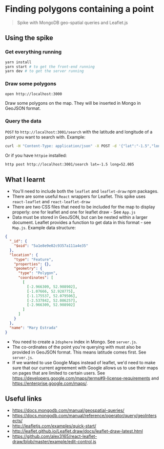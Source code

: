 # Finding polygons containing a point

> Spike with MongoDB geo-spatial queries and Leaflet.js

## Using the spike

### Get everything running

```sh
yarn install
yarn start # to get the front-end running
yarn dev # to get the server running
```

### Draw some polygons

```sh
open http://localhost:3000
```

Draw some polygons on the map. They will be inserted in Mongo in GeoJSON format.

### Query the data

`POST` to `http://localhost:3001/search` with the latitude and longitude of a point you want to search with. Example:

```sh
curl -H "Content-Type: application/json" -X POST -d '{"lat":"-1.5","long":"52.085"}' http://localhost:3001/search
```

Or if you have `httpie` installed:

```sh
http post http://localhost:3001/search lat=-1.5 long=52.085
```

## What I learnt

- You'll need to include both the `leaflet` and `leaflet-draw` npm packages.
- There are some useful `React` wrappers for Leaflet. This spike uses `react-leaflet` and `react-leaflet-draw`
- There are two CSS files that need to be included for the map to display properly: one for leaflet and one for leaflet draw - See `App.js`
- Data must be stored in GeoJSON, but can be nested within a larger document. Leaflet provides a function to get data in this format - see `Map.js`. Example data structure:

```json
{
  "_id": {
    "$oid": "5a1e8e9e02c9357a111a4e35"
  },
  "location": {
    "type": "Feature",
    "properties": {},
    "geometry": {
      "type": "Polygon",
      "coordinates": [
        [
          [-2.966309, 52.908902],
          [-1.07666, 52.928775],
          [-1.175537, 52.079506],
          [-2.537842, 52.086257],
          [-2.966309, 52.908902]
        ]
      ]
    }
  },
  "name": "Mary Estrada"
}
```

- You need to create a `2dsphere` index in Mongo. See `server.js`.
- The co-ordinates of the point you're querying with must also be provided in GeoJSON format. This means latitude comes first. See `server.js`.
- If we wanted to use Google Maps instead of leaflet, we'd need to make sure that our current agreement with Google allows us to use their maps on pages that are limited to certain users. See https://developers.google.com/maps/terms#9-license-requirements and https://enterprise.google.com/maps/.

## Useful links

- https://docs.mongodb.com/manual/geospatial-queries/
- https://docs.mongodb.com/manual/reference/operator/query/geoIntersects/
- http://leafletjs.com/examples/quick-start/
- http://leaflet.github.io/Leaflet.draw/docs/leaflet-draw-latest.html
- https://github.com/alex3165/react-leaflet-draw/blob/master/example/edit-control.js
